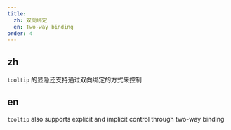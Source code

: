 ```yaml
---
title:
  zh: 双向绑定
  en: Two-way binding
order: 4
---
```


## zh

`tooltip` 的显隐还支持通过双向绑定的方式来控制

## en

`tooltip` also supports explicit and implicit control through two-way binding
